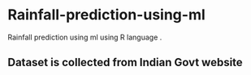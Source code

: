 # Rainfall-prediction-using-ml
Rainfall prediction using ml using R language .

## Dataset is collected from <a herf="www.google.com">Indian Govt website</a>
